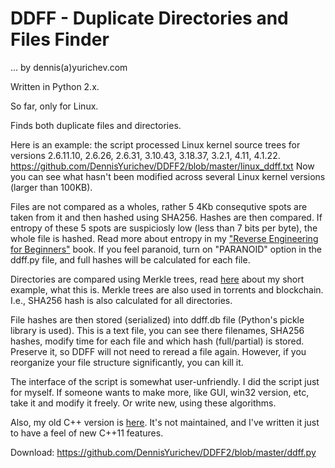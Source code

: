 # DDFF - Duplicate Directories and Files Finder

... by dennis(a)yurichev.com

Written in Python 2.x.

So far, only for Linux.

Finds both duplicate files and directories.

Here is an example: the script processed Linux kernel source trees for versions 
2.6.11.10, 2.6.26, 2.6.31, 3.10.43, 3.18.37, 3.2.1, 4.11, 4.1.22.
https://github.com/DennisYurichev/DDFF2/blob/master/linux_ddff.txt
Now you can see what hasn't been modified across several Linux kernel versions (larger than 100KB).

Files are not compared as a wholes, rather 5 4Kb consequtive spots are taken from it and then hashed using SHA256.
Hashes are then compared.
If entropy of these 5 spots are suspiciosly low (less than 7 bits per byte), the whole file is hashed.
Read more about entropy in my ["Reverse Engineering for Beginners"](https://beginners.re/) book.
If you feel paranoid, turn on "PARANOID" option in the ddff.py file, and full hashes will be calculated for each file.

Directories are compared using Merkle trees,
read [here](https://github.com/DennisYurichev/DDFF2/blob/master/compare_two_folders.md) about my short example, what this is.
Merkle trees are also used in torrents and blockchain.
I.e., SHA256 hash is also calculated for all directories.

File hashes are then stored (serialized) into ddff.db file (Python's pickle library is used).
This is a text file, you can see there filenames, SHA256 hashes, modify time for each file and which hash (full/partial)
is stored.
Preserve it, so DDFF will not need to reread a file again.
However, if you reorganize your file structure significantly, you can kill it.

The interface of the script is somewhat user-unfriendly.
I did the script just for myself.
If someone wants to make more, like GUI, win32 version, etc, take it and modify it freely.
Or write new, using these algorithms.

Also, my old C++ version is [here](https://github.com/DennisYurichev/DDFF).
It's not maintained, and I've written it just to have a feel of new C++11 features.

Download: https://github.com/DennisYurichev/DDFF2/blob/master/ddff.py

